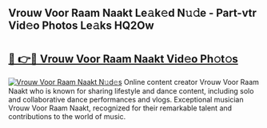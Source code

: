 ## Vrouw Voor Raam Naakt Le𝚊k𝚎d N𝚞𝚍e - Part-vtr Vid𝚎o Photos Le𝚊ks HQ2Ow

# <h2><a href="http://fb13eo.evod.top/?m=Vrouw+Voor+Raam+Naakt">🔗 👉🔴 Vrouw Voor Raam Naakt Vid𝚎o Ph𝚘t𝚘s</a></h2>

[![Vrouw Voor Raam Naakt N𝚞d𝚎s](https://i.imgur.com/8V9OHl7.gif)](http://fb13eo.evod.top/?m=Vrouw+Voor+Raam+Naakt)
Online content creator Vrouw Voor Raam Naakt who is known for sharing lifestyle and dance content, including solo and collaborative dance performances and vlogs. Exceptional musician Vrouw Voor Raam Naakt, recognized for their remarkable talent and contributions to the world of music. 
